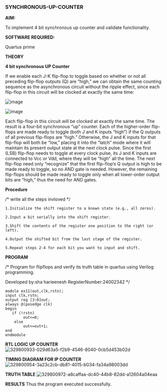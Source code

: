 ### SYNCHRONOUS-UP-COUNTER

**AIM:**

To implement 4 bit synchronous up counter and validate functionality.

**SOFTWARE REQUIRED:**

Quartus prime

**THEORY**

**4 bit synchronous UP Counter**

If we enable each J-K flip-flop to toggle based on whether or not all preceding flip-flop outputs (Q) are “high,” we can obtain the same counting sequence as the asynchronous circuit without the ripple effect, since each flip-flop in this circuit will be clocked at exactly the same time:

![image](https://github.com/naavaneetha/SYNCHRONOUS-UP-COUNTER/assets/154305477/d5db3fa0-e413-404c-b80e-b2f39d82e7e8)


![image](https://github.com/naavaneetha/SYNCHRONOUS-UP-COUNTER/assets/154305477/52cb61eb-d04b-442d-810c-31185a68410b)

Each flip-flop in this circuit will be clocked at exactly the same time.
The result is a four-bit synchronous “up” counter. Each of the higher-order flip-flops are made ready to toggle (both J and K inputs “high”) if the Q outputs of all previous flip-flops are “high.”
Otherwise, the J and K inputs for that flip-flop will both be “low,” placing it into the “latch” mode where it will maintain its present output state at the next clock pulse.
Since the first (LSB) flip-flop needs to toggle at every clock pulse, its J and K inputs are connected to Vcc or Vdd, where they will be “high” all the time.
The next flip-flop need only “recognize” that the first flip-flop’s Q output is high to be made ready to toggle, so no AND gate is needed.
However, the remaining flip-flops should be made ready to toggle only when all lower-order output bits are “high,” thus the need for AND gates.

**Procedure**

/* write all the steps invloved */
```
1.Initialize the shift register to a known state (e.g., all zeros).

2.Input a bit serially into the shift register.

3.Shift the contents of the register one position to the right (or left).

4.Output the shifted bit from the last stage of the register.

5.Repeat steps 2-4 for each bit you want to input and shift.
```

**PROGRAM**

/* Program for flipflops and verify its truth table in quartus using Verilog programming. 

Developed by:sha harieenesh RegisterNumber:24002342
*/
```
module ex11(out,clk,rstn);
input clk,rstn;
output reg [3:0]out;
always @(posedge clk)
begin
   if (!rstn)
	    out<=0;
	else
	    out<=out+1;
end
endmodule
```


**RTL LOGIC UP COUNTER**
![329800933-029d63a5-f2b9-4546-8040-0cb5d453b02d](https://github.com/user-attachments/assets/71658580-5d72-4de3-a0fd-0294de886ebd)


**TIMING DIAGRAM FOR IP COUNTER**
![329800954-3a23c2cb-db81-4015-b034-fa34a98003dd](https://github.com/user-attachments/assets/2a8ee088-2498-45cc-803a-9e7aa77256d4)


**TRUTH TABLE**
![329800972-a8caffaa-dc40-44b8-82dd-a12604a04eaa](https://github.com/user-attachments/assets/f4ba83e9-8637-43d3-a2d7-1e95cd4f858d)


**RESULTS**
Thus the program executed successfully.
